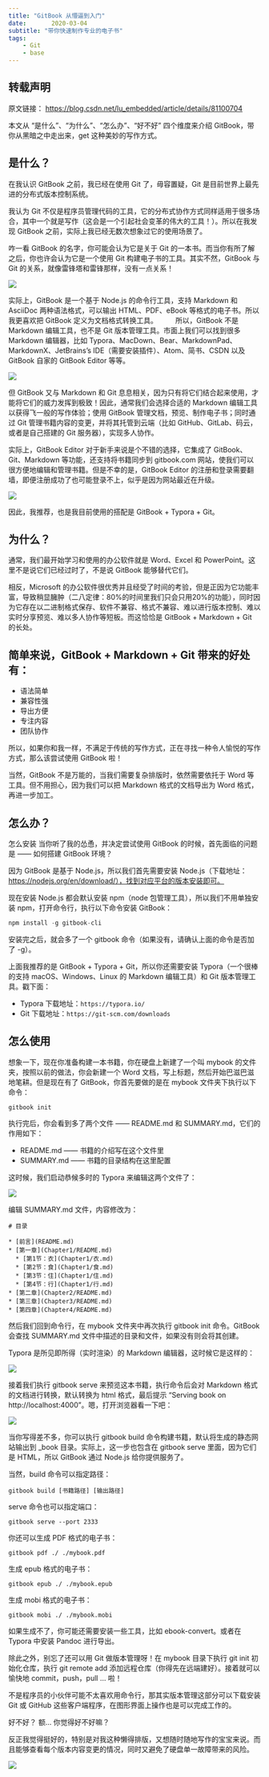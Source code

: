 ```yaml
---
title: "GitBook 从懵逼到入门"
date:       2020-03-04
subtitle: "带你快速制作专业的电子书"
tags:
	- Git
	- base
---
```










## 转载声明

原文链接： https://blog.csdn.net/lu_embedded/article/details/81100704


本文从 “是什么”、“为什么”、“怎么办”、“好不好” 四个维度来介绍 GitBook，带你从黑暗之中走出来，get 这种美妙的写作方式。

## 是什么？
在我认识 GitBook 之前，我已经在使用 Git 了，毋容置疑，Git 是目前世界上最先进的分布式版本控制系统。

我认为 Git 不仅是程序员管理代码的工具，它的分布式协作方式同样适用于很多场合，其中一个就是写作（这会是一个引起社会变革的伟大的工具！）。所以在我发现 GitBook 之前，实际上我已经无数次想象过它的使用场景了。

咋一看 GitBook 的名字，你可能会认为它是关于 Git 的一本书。而当你有所了解之后，你也许会认为它是一个使用 Git 构建电子书的工具。其实不然，GitBook 与 Git 的关系，就像雷锋塔和雷锋那样，没有一点关系！


![](https://img-blog.csdn.net/20180718161255281?watermark/2/text/aHR0cHM6Ly9ibG9nLmNzZG4ubmV0L2x1Y2t5ZGFyY3k=/font/5a6L5L2T/fontsize/400/fill/I0JBQkFCMA==/dissolve/70#pic_center)


实际上，GitBook 是一个基于 Node.js 的命令行工具，支持 Markdown 和 AsciiDoc 两种语法格式，可以输出 HTML、PDF、eBook 等格式的电子书。所以我更喜欢把 GitBook 定义为文档格式转换工具。
　　
所以，GitBook 不是 Markdown 编辑工具，也不是 Git 版本管理工具。市面上我们可以找到很多 Markdown 编辑器，比如 Typora、MacDown、Bear、MarkdownPad、MarkdownX、JetBrains’s IDE（需要安装插件）、Atom、简书、CSDN 以及 GitBook 自家的 GitBook Editor 等等。


![](https://img-blog.csdn.net/20180718161741325?watermark/2/text/aHR0cHM6Ly9ibG9nLmNzZG4ubmV0L2x1Y2t5ZGFyY3k=/font/5a6L5L2T/fontsize/400/fill/I0JBQkFCMA==/dissolve/70#pic_center)


但 GitBook 又与 Markdown 和 Git 息息相关，因为只有将它们结合起来使用，才能将它们的威力发挥到极致！因此，通常我们会选择合适的 Markdown 编辑工具以获得飞一般的写作体验；使用 GitBook 管理文档，预览、制作电子书；同时通过 Git 管理书籍内容的变更，并将其托管到云端（比如 GitHub、GitLab、码云，或者是自己搭建的 Git 服务器），实现多人协作。

实际上，GitBook Editor 对于新手来说是个不错的选择，它集成了 GitBook、Git、Markdown 等功能，还支持将书籍同步到 gitbook.com 网站，使我们可以很方便地编辑和管理书籍。但是不幸的是，GitBook Editor 的注册和登录需要翻墙，即便注册成功了也可能登录不上，似乎是因为网站最近在升级。


![](https://img-blog.csdn.net/20180718171731114?watermark/2/text/aHR0cHM6Ly9ibG9nLmNzZG4ubmV0L2x1Y2t5ZGFyY3k=/font/5a6L5L2T/fontsize/400/fill/I0JBQkFCMA==/dissolve/70#pic_center)


因此，我推荐，也是我目前使用的搭配是 GitBook + Typora + Git。


## 为什么？
通常，我们最开始学习和使用的办公软件就是 Word、Excel 和 PowerPoint。这里不是说它们已经过时了，不是说 GitBook 能够替代它们。

相反，Microsoft 的办公软件很优秀并且经受了时间的考验，但是正因为它功能丰富，导致稍显臃肿（二八定律：80%的时间里我们只会只用20%的功能），同时因为它存在以二进制格式保存、软件不兼容、格式不兼容、难以进行版本控制、难以实时分享预览、难以多人协作等短板。而这恰恰是 GitBook + Markdown + Git 的长处。

## 简单来说，GitBook + Markdown + Git 带来的好处有：

- 语法简单
- 兼容性强
- 导出方便
- 专注内容
- 团队协作

所以，如果你和我一样，不满足于传统的写作方式，正在寻找一种令人愉悦的写作方式，那么该尝试使用 GitBook 啦！

当然，GitBook 不是万能的，当我们需要复杂排版时，依然需要依托于 Word 等工具。但不用担心，因为我们可以把 Markdown 格式的文档导出为 Word 格式，再进一步加工。

## 怎么办？
怎么安装
当你听了我的怂恿，并决定尝试使用 GitBook 的时候，首先面临的问题是 —— 如何搭建 GitBook 环境？

因为 GitBook 是基于 Node.js，所以我们首先需要安装 Node.js（下载地址：https://nodejs.org/en/download/），找到对应平台的版本安装即可。

现在安装 Node.js 都会默认安装 npm（node 包管理工具），所以我们不用单独安装 npm，打开命令行，执行以下命令安装 GitBook：

```javascript
npm install -g gitbook-cli
```

安装完之后，就会多了一个 gitbook 命令（如果没有，请确认上面的命令是否加了 -g）。

上面我推荐的是 GitBook + Typora + Git，所以你还需要安装 Typora（一个很棒的支持 macOS、Windows、Linux 的 Markdown 编辑工具）和 Git 版本管理工具。戳下面：


- Typora 下载地址：`https://typora.io/`
- Git 下载地址：`https://git-scm.com/downloads`


## 怎么使用
想象一下，现在你准备构建一本书籍，你在硬盘上新建了一个叫 mybook 的文件夹，按照以前的做法，你会新建一个 Word 文档，写上标题，然后开始巴滋巴滋地笔耕。但是现在有了 GitBook，你首先要做的是在 mybook 文件夹下执行以下命令：

```
gitbook init
```

执行完后，你会看到多了两个文件 —— README.md 和 SUMMARY.md，它们的作用如下：

- README.md —— 书籍的介绍写在这个文件里
- SUMMARY.md —— 书籍的目录结构在这里配置

这时候，我们启动恭候多时的 Typora 来编辑这两个文件了：

![](https://img-blog.csdn.net/2018071818281621?watermark/2/text/aHR0cHM6Ly9ibG9nLmNzZG4ubmV0L2x1Y2t5ZGFyY3k=/font/5a6L5L2T/fontsize/400/fill/I0JBQkFCMA==/dissolve/70#pic_center)


编辑 SUMMARY.md 文件，内容修改为：

```
# 目录

* [前言](README.md)
* [第一章](Chapter1/README.md)
  * [第1节：衣](Chapter1/衣.md)
  * [第2节：食](Chapter1/食.md)
  * [第3节：住](Chapter1/住.md)
  * [第4节：行](Chapter1/行.md)
* [第二章](Chapter2/README.md)
* [第三章](Chapter3/README.md)
* [第四章](Chapter4/README.md)

```

然后我们回到命令行，在 mybook 文件夹中再次执行 gitbook init 命令。GitBook 会查找 SUMMARY.md 文件中描述的目录和文件，如果没有则会将其创建。

Typora 是所见即所得（实时渲染）的 Markdown 编辑器，这时候它是这样的：


![](https://img-blog.csdn.net/20180718185415241?watermark/2/text/aHR0cHM6Ly9ibG9nLmNzZG4ubmV0L2x1Y2t5ZGFyY3k=/font/5a6L5L2T/fontsize/400/fill/I0JBQkFCMA==/dissolve/70#pic_center)


接着我们执行 gitbook serve 来预览这本书籍，执行命令后会对 Markdown 格式的文档进行转换，默认转换为 html 格式，最后提示 “Serving book on http://localhost:4000”。嗯，打开浏览器看一下吧：




![](https://img-blog.csdn.net/20180718185251753?watermark/2/text/aHR0cHM6Ly9ibG9nLmNzZG4ubmV0L2x1Y2t5ZGFyY3k=/font/5a6L5L2T/fontsize/400/fill/I0JBQkFCMA==/dissolve/70#pic_center)


当你写得差不多，你可以执行 gitbook build 命令构建书籍，默认将生成的静态网站输出到 _book 目录。实际上，这一步也包含在 gitbook serve 里面，因为它们是 HTML，所以 GitBook 通过 Node.js 给你提供服务了。

当然，build 命令可以指定路径：


```
gitbook build [书籍路径] [输出路径]
```

serve 命令也可以指定端口：



```
gitbook serve --port 2333
```


你还可以生成 PDF 格式的电子书：



```
gitbook pdf ./ ./mybook.pdf
```

生成 epub 格式的电子书：


```
gitbook epub ./ ./mybook.epub
```

生成 mobi 格式的电子书：

```
gitbook mobi ./ ./mybook.mobi
```


如果生成不了，你可能还需要安装一些工具，比如 ebook-convert。或者在 Typora 中安装 Pandoc 进行导出。

除此之外，别忘了还可以用 Git 做版本管理呀！在 mybook 目录下执行 git init 初始化仓库，执行 git remote add 添加远程仓库（你得先在远端建好）。接着就可以愉快地 commit，push，pull … 啦！

不是程序员的小伙伴可能不太喜欢用命令行，那其实版本管理这部分可以下载安装 Git 或 GitHub 这些客户端程序，在图形界面上操作也是可以完成工作的。



好不好？
额… 你觉得好不好嘛？

反正我觉得挺好的，特别是对我这种懒得排版，又想随时随地写作的宝宝来说。而且能够查看每个版本内容变更的情况，同时又避免了硬盘单一故障带来的风险。

![](https://img-blog.csdnimg.cn/20190509150744837.jpg?x-oss-process=image/watermark,type_ZmFuZ3poZW5naGVpdGk,shadow_10,text_aHR0cHM6Ly9ibG9nLmNzZG4ubmV0L2x1Y2t5ZGFyY3k=,size_16,color_FFFFFF,t_70#pic_center)